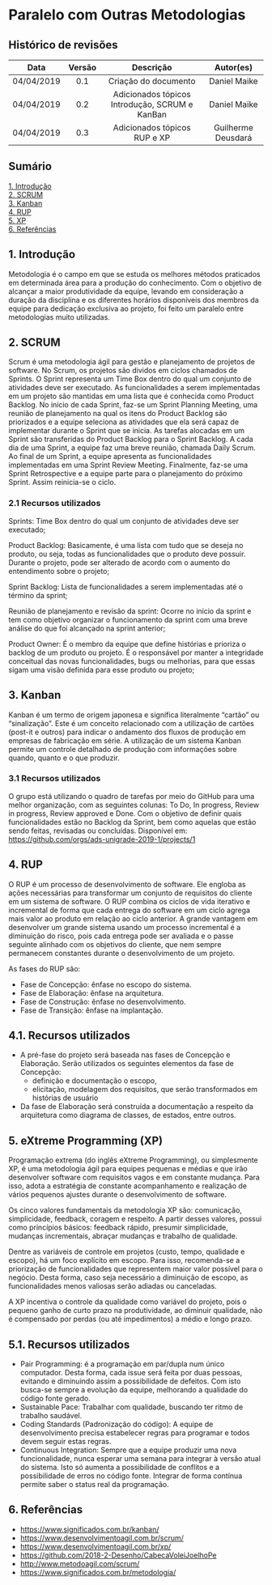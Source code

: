 # Paralelo com Outras Metodologias

## Histórico de revisões

|   Data   |  Versão  |        Descrição       |          Autor(es)          |
|:--------:|:--------:|:----------------------:|:---------------------------:|
|04/04/2019|   0.1    | Criação do documento       |   Daniel Maike  |
|04/04/2019|   0.2    | Adicionados tópicos Introdução, SCRUM e KanBan       |   Daniel Maike  |
|04/04/2019|   0.3    | Adicionados tópicos RUP e XP      |   Guilherme Deusdará  |

## Sumário

[1. Introdução](#1-introducao) <br>
[2. SCRUM](#2-scrum) <br>
[3. Kanban](#3-scrum) <br>
[4. RUP](#4-rup) <br>
[5. XP](#5-extreme-programming-xp) <br>
[6. Referências](#6-referencias)

## 1. Introdução

Metodologia é o campo em que se estuda os melhores métodos praticados em determinada área para a produção do conhecimento.
Com o objetivo de alcançar a maior produtividade da equipe, levando em consideração a duração da disciplina e os diferentes horários disponíveis dos membros da equipe para dedicação exclusiva ao projeto, foi feito um paralelo entre metodologias muito utilizadas.

## 2. SCRUM

Scrum é uma metodologia ágil para gestão e planejamento de projetos de software.
No Scrum, os projetos são dividos em ciclos chamados de Sprints. O Sprint representa um Time Box dentro do qual um conjunto de atividades deve ser executado. As funcionalidades a serem implementadas em um projeto são mantidas em uma lista que é conhecida como Product Backlog. No início de cada Sprint, faz-se um Sprint Planning Meeting, uma reunião de planejamento na qual os itens do Product Backlog são priorizados e a equipe seleciona as atividades que ela será capaz de implementar durante o Sprint que se inicia. As tarefas alocadas em um Sprint são transferidas do Product Backlog para o Sprint Backlog. A cada dia de uma Sprint, a equipe faz uma breve reunião, chamada Daily Scrum.
Ao final de um Sprint, a equipe apresenta as funcionalidades implementadas em uma Sprint Review Meeting. Finalmente, faz-se uma Sprint Retrospective e a equipe parte para o planejamento do próximo Sprint. Assim reinicia-se o ciclo.

### 2.1 Recursos utilizados

Sprints: Time Box dentro do qual um conjunto de atividades deve ser executado; <br>

Product Backlog: Basicamente, é uma lista com tudo que se deseja no produto, ou seja, todas as funcionalidades que o produto deve possuir. Durante o projeto, pode ser alterado de acordo com o aumento do entendimento sobre o projeto; <br>

Sprint Backlog: Lista de funcionalidades a serem implementadas até o término da sprint; <br>

Reunião de planejamento e revisão da sprint: Ocorre no início da sprint e tem como objetivo organizar o funcionamento da sprint com uma breve análise do que foi alcançado na sprint anterior; <br>

Product Owner: É o membro da equipe que define histórias e prioriza o backlog de um produto ou projeto. É o responsável por manter a integridade conceitual das novas funcionalidades, bugs ou melhorias, para que essas sigam uma visão definida para esse produto ou projeto;

## 3. Kanban

Kanban é um termo de origem japonesa e significa literalmente “cartão” ou “sinalização”. Este é um conceito relacionado com a utilização de cartões (post-it e outros) para indicar o andamento dos fluxos de produção em empresas de fabricação em série. A utilização de um sistema Kanban permite um controle detalhado de produção com informações sobre quando, quanto e o que produzir.

### 3.1 Recursos utilizados

O grupo está utilizando o quadro de tarefas por meio do GitHub para uma melhor organização, com as seguintes colunas: To Do, In progress, Review in progress, Review approved e Done. Com o objetivo de definir quais funcionalidades estão no Backlog da Sprint, bem como aquelas que estão sendo feitas, revisadas ou concluídas. Disponível em: <https://github.com/orgs/ads-unigrade-2019-1/projects/1>

## 4. RUP

O RUP é um processo de desenvolvimento de software. Ele engloba as ações necessárias para transformar um conjunto de requisitos do cliente em um sistema de software. O RUP combina os ciclos de vida iterativo e incremental de forma que cada entrega do software em um ciclo agrega mais valor ao produto em relação ao ciclo anterior. A grande vantagem em desenvolver um grande sistema usando um processo incremental é a diminuição do risco, pois cada entrega pode ser avaliada e o passe seguinte alinhado com os objetivos do cliente, que nem sempre permanecem constantes durante o desenvolvimento de um projeto.

As fases do RUP são:

* Fase de Concepção: ênfase no escopo do sistema.
* Fase de Elaboração: ênfase na arquitetura.
* Fase de Construção: ênfase no desenvolvimento. 
* Fase de Transição: ênfase na implantação. 

## 4.1. Recursos utilizados

* A pré-fase do projeto será baseada nas fases de Concepção e Elaboração. Serão utilizados os seguintes elementos da fase de Concepção: 
    * definição e documentação o escopo, 
    * elicitação, modelagem dos requisitos, que serão transformados em histórias de usuário
* Da fase de Elaboração será construída a documentação a respeito da arquitetura como diagrama de classes, de estados, entre outros.

## 5. eXtreme Programming (XP)

Programação extrema (do inglês eXtreme Programming), ou simplesmente XP, é uma metodologia ágil para equipes pequenas e médias e que irão desenvolver software com requisitos vagos e em constante mudança. Para isso, adota a estratégia de constante acompanhamento e realização de vários pequenos ajustes durante o desenvolvimento de software.

Os cinco valores fundamentais da metodologia XP são: comunicação, simplicidade, feedback, coragem e respeito. A partir desses valores, possui como princípios básicos: feedback rápido, presumir simplicidade, mudanças incrementais, abraçar mudanças e trabalho de qualidade.

Dentre as variáveis de controle em projetos (custo, tempo, qualidade e escopo), há um foco explícito em escopo. Para isso, recomenda-se a priorização de funcionalidades que representem maior valor possível para o negócio. Desta forma, caso seja necessário a diminuição de escopo, as funcionalidades menos valiosas serão adiadas ou canceladas.

A XP incentiva o controle da qualidade como variável do projeto, pois o pequeno ganho de curto prazo na produtividade, ao diminuir qualidade, não é compensado por perdas (ou até impedimentos) a médio e longo prazo.

## 5.1. Recursos utilizados

* Pair Programming: é a programação em par/dupla num único computador. Desta forma, cada issue será feita por duas pessoas, evitando e diminuindo assim a possibilidade de defeitos. Com isto busca-se sempre a evolução da equipe, melhorando a qualidade do código fonte gerado.
* Sustainable Pace: Trabalhar com qualidade, buscando ter ritmo de trabalho saudável.
* Coding Standards (Padronização do código): A equipe de desenvolvimento precisa estabelecer regras para programar e todos devem seguir estas regras.
* Continuous Integration: Sempre que a equipe produzir uma nova funcionalidade, nunca esperar uma semana para integrar à versão atual do sistema. Isto só aumenta a possibilidade de conflitos e a possibilidade de erros no código fonte. Integrar de forma contínua permite saber o status real da programação.

## 6. Referências

* <https://www.significados.com.br/kanban/> <br>
* <https://www.desenvolvimentoagil.com.br/scrum/> <br>
* <https://www.desenvolvimentoagil.com.br/xp/> <br>
* <https://github.com/2018-2-Desenho/CabecaVoleiJoelhoPe> <br>
* <http://www.metodoagil.com/scrum/> <br>
* <https://www.significados.com.br/metodologia/> <br>
